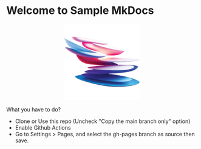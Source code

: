# Welcome to Sample MkDocs

<p align="center">
  <img src="./docs/images/logo.png" width="200" height="200"  />
<p>

What you have to do?

- Clone or Use this repo (Uncheck "Copy the main branch only" option)
- Enable Github Actions
- Go to Settings > Pages, and select the gh-pages branch as source then save.
